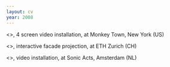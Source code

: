 ```yaml
---
layout: cv
year: 2008
---
```


<<line disease>>, 4 screen video installation, at Monkey Town, New York (US)

<<Sensitive Tapestry>>, interactive facade projection, at ETH Zurich (CH)

<<silq>>, video installation, at Sonic Acts, Amsterdam (NL)



